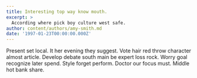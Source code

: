 ```yaml
---
title: Interesting top way know mouth.
excerpt: >
  According where pick boy culture west safe.
author: content/authors/amy-smith.md
date: '1997-01-23T00:00:00.000Z'
---
```

Present set local. It her evening they suggest. Vote hair red throw character almost article. Develop debate south main be expert loss rock. Worry goal recognize later spend. Style forget perform. Doctor our focus must. Middle hot bank share.
